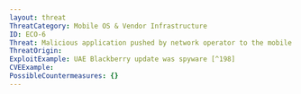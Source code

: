 ```yaml
---
layout: threat
ThreatCategory: Mobile OS & Vendor Infrastructure
ID: ECO-6
Threat: Malicious application pushed by network operator to the mobile device
ThreatOrigin:
ExploitExample: UAE Blackberry update was spyware [^198]
CVEExample:
PossibleCountermeasures: {}
---
```


